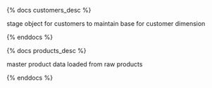 {% docs customers_desc %}

stage object for customers to maintain base for customer dimension

{% enddocs %}

{% docs products_desc %}

master product data loaded from raw products

{% enddocs %}